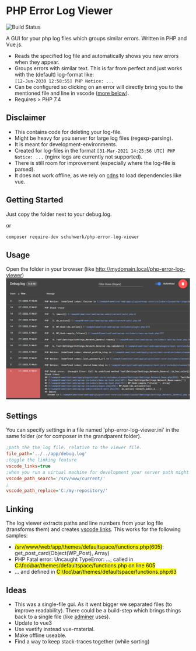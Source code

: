 # PHP Error Log Viewer


![Build Status](https://travis-ci.org/schuhwerk/php-error-log-viewer.svg?branch=master)

A GUI for your php log files which groups similar errors. Written in PHP and Vue.js.

 - Reads the specified log file and automatically shows you new errors when they appear.
 - Groups errors with similar text. This is far from perfect and just works with the (default) log-format like:  
   ```[12-Jun-2030 12:58:55] PHP Notice: ...```
 - Can be configured so clicking on an error will directly bring you to the mentioned file and line in vscode ([more below](#linking)).
 - Requires > PHP 7.4

## Disclaimer
 - This contains code for deleting your log-file.
 - Might be heavy for you server for large log files (regexp-parsing).
 - It is meant for development-environments.
 - Created for log-files in the format ``[31-Mar-2021 14:25:56 UTC] PHP Notice: ...`` (nginx logs are currently not supported).
 - There is still room for improvement (especially where the log-file is parsed).
 - It does not work offline, as we rely on [cdns](https://en.wikipedia.org/wiki/Content_delivery_network) to load dependencies like vue. 

## Getting Started

Just copy the folder next to your debug.log.

or
```bash
composer require-dev schuhwerk/php-error-log-viewer
```

## Usage

Open the folder in your browser (like http://mydomain.local/php-error-log-viewer)
![Screenshot of the viewer interface](php-error-log-screenshot.png)


## Settings

You can specify settings in a file named 'php-error-log-viewer.ini' in the same folder (or for composer in the grandparent folder).

```ini
;path the the log file. relative to the viewer file.
file_path='../../app/debug.log'
;toggle the linking feature
vscode_links=true
;when you run a virtual machine for development your server path might diverge from your loacal path. this is server.
vscode_path_search='/srv/www/current/'
;
vscode_path_replace='C:/my-repository/'
```

## Linking
The log viewer extracts paths and line numbers from your log file (transforms them) and creates [vscode links](https://code.visualstudio.com/docs/editor/command-line#_opening-vs-code-with-urls).
This works for the following samples:

- <mark>/srv/www/web/app/themes/defaultspace/functions.php(605)</mark>: get_post_card(Object(WP_Post), Array)
- PHP Fatal error:  Uncaught TypeError: ..., called in <mark>C:\foo\bar/themes/defaultspace/functions.php on line 605</mark> 
- ... and defined in <mark>C:\foo\bar/themes/defaultspace/functions.php:63</mark>

## Ideas
- This was a single-file gui. As it went bigger we separated files (to improve readability). There could be a build-step which brings things back to a single file (like [adminer](https://github.com/vrana/adminer) uses).
- Update to vue3
- Use vuetify instead vue-material.
- Make offline useable.
- Find a way to keep stack-traces together (while sorting)


